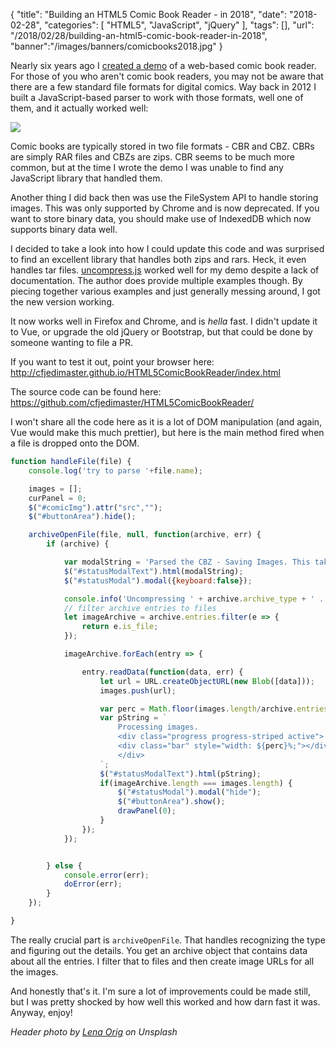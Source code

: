 {
	"title": "Building an HTML5 Comic Book Reader - in 2018",
	"date": "2018-02-28",
	"categories": [
		"HTML5",
		"JavaScript",
		"jQuery"
	],
	"tags": [],
	"url": "/2018/02/28/building-an-html5-comic-book-reader-in-2018",
	"banner":"/images/banners/comicbooks2018.jpg"
}

Nearly six years ago I [created a demo](https://www.raymondcamden.com/2012/05/29/Building-an-HTML5-Comic-Book-Reader/) of a web-based comic book reader. For those of you who aren't comic book readers, you may not be aware that there are a few standard file formats for digital comics. Way back in 2012 I built a JavaScript-based parser to work with those formats, well one of them, and it actually worked well:

<img src="https://static.raymondcamden.com/images/ScreenClip90.png">

Comic books are typically stored in two file formats - CBR and CBZ. CBRs are simply RAR files and CBZs are zips. CBR seems to be much more common, but at the time I wrote the demo I was unable to find any JavaScript library that handled them. 

Another thing I did back then was use the FileSystem API to handle storing images. This was only supported by Chrome and is now deprecated. If you want to store binary data, you should make use of IndexedDB which now supports binary data well.

I decided to take a look into how I could update this code and was surprised to find an excellent library that handles both zips and rars. Heck, it even handles tar files. [uncompress.js](https://github.com/workhorsy/uncompress.js) worked well for my demo despite a lack of documentation. The author does provide multiple examples though. By piecing together various examples and just generally messing around, I got the new version working. 

It now works well in Firefox and Chrome, and is *hella* fast. I didn't update it to Vue, or upgrade the old jQuery or Bootstrap, but that could be done by someone wanting to file a PR. 

If you want to test it out, point your browser here: http://cfjedimaster.github.io/HTML5ComicBookReader/index.html

The source code can be found here: https://github.com/cfjedimaster/HTML5ComicBookReader/

I won't share all the code here as it is a lot of DOM manipulation (and again, Vue would make this much prettier), but here is the main method fired when a file is dropped onto the DOM.

```js
function handleFile(file) {
	console.log('try to parse '+file.name);

	images = []; 
	curPanel = 0;
	$("#comicImg").attr("src","");
	$("#buttonArea").hide();

	archiveOpenFile(file, null, function(archive, err) {
		if (archive) {

	    	var modalString = 'Parsed the CBZ - Saving Images. This takes a <b>long</b> time!';
	    	$("#statusModalText").html(modalString);
			$("#statusModal").modal({keyboard:false});

			console.info('Uncompressing ' + archive.archive_type + ' ...');
			// filter archive entries to files
			let imageArchive = archive.entries.filter(e => {
				return e.is_file;
			});

			imageArchive.forEach(entry => {

				entry.readData(function(data, err) {
					let url = URL.createObjectURL(new Blob([data]));
					images.push(url);

					var perc = Math.floor(images.length/archive.entries.length*100);
					var pString = `
						Processing images.
						<div class="progress progress-striped active">
						<div class="bar" style="width: ${perc}%;"></div>
						</div>
					`;
					$("#statusModalText").html(pString);
					if(imageArchive.length === images.length) {
						$("#statusModal").modal("hide");
						$("#buttonArea").show();
						drawPanel(0);
					}					
				});
			});


		} else {
			console.error(err);
			doError(err);
		}
	});

}
```

The really crucial part is `archiveOpenFile`. That handles recognizing the type and figuring out the details. You get an archive object that contains data about all the entries. I filter that to files and then create image URLs for all the images. 

And honestly that's it. I'm sure a lot of improvements could be made still, but I was pretty shocked by how well this worked and how darn fast it was. Anyway, enjoy!

<i>Header photo by <a href="https://unsplash.com/photos/ydHrpfgJNPo?utm_source=unsplash&utm_medium=referral&utm_content=creditCopyText">Lena Orig</a> on Unsplash</i>